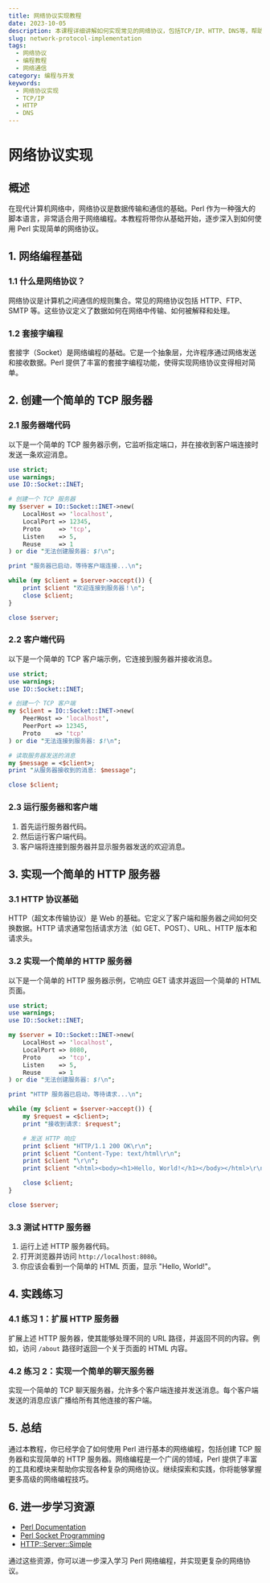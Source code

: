 ```yaml
---
title: 网络协议实现教程
date: 2023-10-05
description: 本课程详细讲解如何实现常见的网络协议，包括TCP/IP、HTTP、DNS等，帮助你深入理解网络通信的底层原理。
slug: network-protocol-implementation
tags:
  - 网络协议
  - 编程教程
  - 网络通信
category: 编程与开发
keywords:
  - 网络协议实现
  - TCP/IP
  - HTTP
  - DNS
---
```


# 网络协议实现

## 概述

在现代计算机网络中，网络协议是数据传输和通信的基础。Perl 作为一种强大的脚本语言，非常适合用于网络编程。本教程将带你从基础开始，逐步深入到如何使用 Perl 实现简单的网络协议。

## 1. 网络编程基础

### 1.1 什么是网络协议？

网络协议是计算机之间通信的规则集合。常见的网络协议包括 HTTP、FTP、SMTP 等。这些协议定义了数据如何在网络中传输、如何被解释和处理。

### 1.2 套接字编程

套接字（Socket）是网络编程的基础。它是一个抽象层，允许程序通过网络发送和接收数据。Perl 提供了丰富的套接字编程功能，使得实现网络协议变得相对简单。

## 2. 创建一个简单的 TCP 服务器

### 2.1 服务器端代码

以下是一个简单的 TCP 服务器示例，它监听指定端口，并在接收到客户端连接时发送一条欢迎消息。

```perl
use strict;
use warnings;
use IO::Socket::INET;

# 创建一个 TCP 服务器
my $server = IO::Socket::INET->new(
    LocalHost => 'localhost',
    LocalPort => 12345,
    Proto     => 'tcp',
    Listen    => 5,
    Reuse     => 1
) or die "无法创建服务器: $!\n";

print "服务器已启动，等待客户端连接...\n";

while (my $client = $server->accept()) {
    print $client "欢迎连接到服务器！\n";
    close $client;
}

close $server;
```

### 2.2 客户端代码

以下是一个简单的 TCP 客户端示例，它连接到服务器并接收消息。

```perl
use strict;
use warnings;
use IO::Socket::INET;

# 创建一个 TCP 客户端
my $client = IO::Socket::INET->new(
    PeerHost => 'localhost',
    PeerPort => 12345,
    Proto    => 'tcp'
) or die "无法连接到服务器: $!\n";

# 读取服务器发送的消息
my $message = <$client>;
print "从服务器接收到的消息: $message";

close $client;
```

### 2.3 运行服务器和客户端

1. 首先运行服务器代码。
2. 然后运行客户端代码。
3. 客户端将连接到服务器并显示服务器发送的欢迎消息。

## 3. 实现一个简单的 HTTP 服务器

### 3.1 HTTP 协议基础

HTTP（超文本传输协议）是 Web 的基础。它定义了客户端和服务器之间如何交换数据。HTTP 请求通常包括请求方法（如 GET、POST）、URL、HTTP 版本和请求头。

### 3.2 实现一个简单的 HTTP 服务器

以下是一个简单的 HTTP 服务器示例，它响应 GET 请求并返回一个简单的 HTML 页面。

```perl
use strict;
use warnings;
use IO::Socket::INET;

my $server = IO::Socket::INET->new(
    LocalHost => 'localhost',
    LocalPort => 8080,
    Proto     => 'tcp',
    Listen    => 5,
    Reuse     => 1
) or die "无法创建服务器: $!\n";

print "HTTP 服务器已启动，等待请求...\n";

while (my $client = $server->accept()) {
    my $request = <$client>;
    print "接收到请求: $request";

    # 发送 HTTP 响应
    print $client "HTTP/1.1 200 OK\r\n";
    print $client "Content-Type: text/html\r\n";
    print $client "\r\n";
    print $client "<html><body><h1>Hello, World!</h1></body></html>\r\n";

    close $client;
}

close $server;
```

### 3.3 测试 HTTP 服务器

1. 运行上述 HTTP 服务器代码。
2. 打开浏览器并访问 `http://localhost:8080`。
3. 你应该会看到一个简单的 HTML 页面，显示 "Hello, World!"。

## 4. 实践练习

### 4.1 练习 1：扩展 HTTP 服务器

扩展上述 HTTP 服务器，使其能够处理不同的 URL 路径，并返回不同的内容。例如，访问 `/about` 路径时返回一个关于页面的 HTML 内容。

### 4.2 练习 2：实现一个简单的聊天服务器

实现一个简单的 TCP 聊天服务器，允许多个客户端连接并发送消息。每个客户端发送的消息应该广播给所有其他连接的客户端。

## 5. 总结

通过本教程，你已经学会了如何使用 Perl 进行基本的网络编程，包括创建 TCP 服务器和实现简单的 HTTP 服务器。网络编程是一个广阔的领域，Perl 提供了丰富的工具和模块来帮助你实现各种复杂的网络协议。继续探索和实践，你将能够掌握更多高级的网络编程技巧。

## 6. 进一步学习资源

- [Perl Documentation](https://perldoc.perl.org/)
- [Perl Socket Programming](https://www.tutorialspoint.com/perl/perl_socket_programming.htm)
- [HTTP::Server::Simple](https://metacpan.org/pod/HTTP::Server::Simple)

通过这些资源，你可以进一步深入学习 Perl 网络编程，并实现更复杂的网络协议。